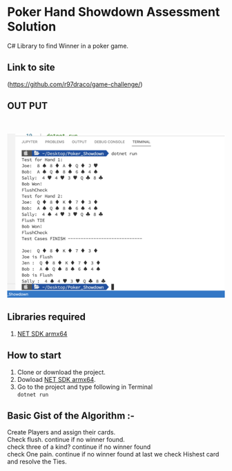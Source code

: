 #  Poker Hand Showdown Assessment Solution
C# Library to find Winner in a poker game.

## Link to site
(https://github.com/r97draco/game-challenge/)

## OUT PUT 
<br><br>![alt txt](output.png)<br>

## Libraries required
1. [NET SDK armx64](https://dotnet.microsoft.com/en-us/download/dotnet/thank-you/sdk-7.0.100-macos-arm64-installer)

## How to start
1. Clone or download the project.
2. Dowload [NET SDK armx64](https://dotnet.microsoft.com/en-us/download/dotnet/thank-you/sdk-7.0.100-macos-arm64-installer).
3. Go to the project and type following in Terminal
<br>```dotnet run```

## Basic Gist of the Algorithm :-
Create Players and assign their cards.<br/>
Check flush. continue if no winner found.<br/>
check three of a kind? continue if no winner found<br/>
check One pain. continue if no winner found at last we check Hishest card and resolve the Ties.<br/>

